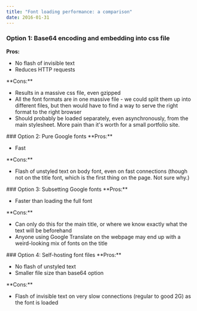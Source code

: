 ```yaml
---
title: "Font loading performance: a comparison"
date: 2016-01-31
---
```

### Option 1: Base64 encoding and embedding into css file
**Pros:**
<ul class="list-nomargin">
  <li>No flash of invisible text</li>
  <li>Reduces HTTP requests</li>
</ul>
**Cons:**
<ul class="list-nomargin">
  <li>Results in a massive css file, even gzipped</li>
  <li>All the font formats are in one massive file - we could split them up
  into different files, but then would have to find a way to serve the right
  format to the right browser</li>
  <li>Should probably be loaded separately, even asynchronously, from the main
  stylesheet. More pain than it's worth for a small portfolio site.</li>
</ul>
### Option 2: Pure Google fonts
**Pros:**
<ul class="list-nomargin">
  <li>Fast</li>
</ul>
**Cons:**
<ul class="list-nomargin">
  <li>Flash of unstyled text on body font, even on fast connections (though not
    on the title font, which is the first thing on the page. Not sure why.)</li>
</ul>
### Option 3: Subsetting Google fonts
**Pros:**
<ul class="list-nomargin">
  <li>Faster than loading the full font</li>
</ul>
**Cons:**
<ul class="list-nomargin">
  <li>Can only do this for the main title, or where we know exactly what the
  text will be beforehand</li>
  <li>Anyone using Google Translate on the webpage may end up with a
  weird-looking mix of fonts on the title</li>
</ul>
### Option 4: Self-hosting font files
**Pros:**
<ul class="list-nomargin">
  <li>No flash of unstyled text</li>
  <li>Smaller file size than base64 option</li>
</ul>
**Cons:**
<ul class="list-nomargin">
  <li>Flash of invisible text on very slow connections (regular to good 2G) as
  the font is loaded</li>
</ul>
